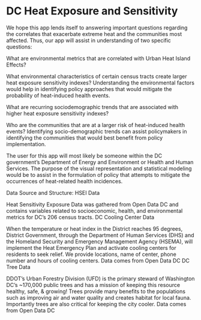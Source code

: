 # DC Heat Exposure and Sensitivity

We hope this app lends itself to answering important questions regarding the correlates that exacerbate extreme heat and the communities most affected. Thus, our app will assist in understanding of two specific questions:

What are environmental metrics that are correlated with Urban Heat Island Effects?

What environmental characteristics of certain census tracts create larger heat exposure sensitivity indexes? Understanding the environmental factors would help in identifying policy approaches that would mitigate the probability of heat-induced health events.

What are recurring sociodemographic trends that are associated with higher heat exposure sensitivity indexes?

Who are the communities that are at a larger risk of heat-induced health events? Identifying socio-demographic trends can assist policymakers in identifying the communities that would best benefit from policy implementation.

The user for this app will most likely be someone within the DC government’s Department of Energy and Environment or Health and Human Services. The purpose of the visual representation and statistical modeling would be to assist in the formulation of policy that attempts to mitigate the occurrences of heat-related health incidences.


Data Source and Structure:
HSEI Data

Heat Sensitivity Exposure Data was gathered from Open Data DC and contains variables related to socioeconomic, health, and environmental metrics for DC’s 206 census tracts.
DC Cooling Center Data

When the temperature or heat index in the District reaches 95 degrees, District Government, through the Department of Human Services (DHS) and the Homeland Security and Emergency Management Agency (HSEMA), will implement the Heat Emergency Plan and activate cooling centers for residents to seek relief. We provide locations, name of center, phone number and hours of cooling centers. Data comes from Open Data DC
DC Tree Data

DDOT’s Urban Forestry Division (UFD) is the primary steward of Washington DC’s ~170,000 public trees and has a mission of keeping this resource healthy, safe, & growing! Trees provide many benefits to the populations such as improving air and water quality and creates habitat for local fauna. Importantly trees are also critical for keeping the city cooler. Data comes from Open Data DC

